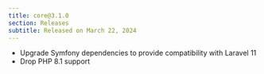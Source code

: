 ```yaml
---
title: core@3.1.0
section: Releases
subtitle: Released on March 22, 2024
---
```


- Upgrade Symfony dependencies to provide compatibility with Laravel 11
- Drop PHP 8.1 support
